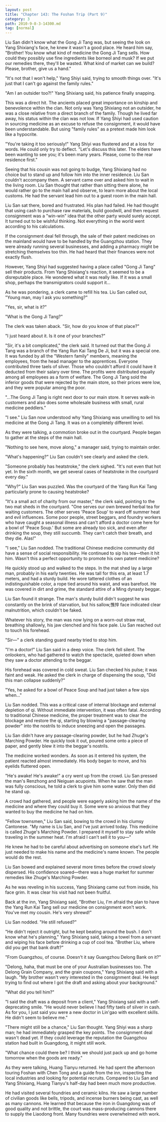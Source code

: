 ```yaml
---
layout: post
title: "Chapter 143: The Foshan Trip (Part 9)"
category: 3
path: 2010-9-8-3-14300.md
tag: [normal]
---
```


Liu San didn't know what the Gong Ji Tang was, but seeing the look on Yang Shixiang's face, he knew it wasn't a good place. He heard him say, "Brother! You know what kind of medicine the Gong Ji Tang sells. How could they possibly use fine ingredients like borneol and musk? If we put our remedies there, they'll be wasted. What kind of market can we build? Please, brother, give us a hand."

"It's not that I won't help," Yang Shiyi said, trying to smooth things over. "It's just that I can't go against the family rules."

"Am I an outsider too?!" Yang Shixiang said, his patience finally snapping.

This was a direct hit. The ancients placed great importance on kinship and benevolence within the clan. Not only was Yang Shixiang not an outsider, he was a close relative from a direct branch of the family. Though he lived far away, his status within the clan was not low. If Yang Shiyi had used caution in sourcing medicine as an excuse to refuse the consignment, it would have been understandable. But using "family rules" as a pretext made him look like a hypocrite.

"You're taking it too seriously!" Yang Shiyi was flustered and at a loss for words. He could only try to deflect. "Let's discuss this later. The elders have been wanting to see you; it's been many years. Please, come to the rear residence first."

Seeing that his cousin was not going to budge, Yang Shixiang had no choice but to stand up and follow him into the inner residence. Liu San couldn't accompany them. A servant came over and asked him to wait in the living room. Liu San thought that rather than sitting there alone, he would rather go to the main hall and observe, to learn more about the local customs. He had the servant lead him out to a guest room in the main hall.

Liu San sat there, bored and frustrated. His plan had failed. He had thought that using cash to purchase raw materials, build goodwill, and then request consignment was a "win-win" idea that the other party would surely accept. It turned out to be wishful thinking. Not everything in the world went according to his calculations.

If the consignment deal fell through, the sale of their patent medicines on the mainland would have to be handled by the Guangzhou station. They were already running several businesses, and adding a pharmacy might be stretching themselves too thin. He had heard that their finances were not exactly flush.

However, Yang Shiyi had suggested having a place called "Gong Ji Tang" sell their products. From Yang Shixiang's reaction, it seemed to be a disreputable place. He wondered what it was really like. If it was a small shop, perhaps the transmigrators could support it...

As he was pondering, a clerk came to refill his tea. Liu San called out, "Young man, may I ask you something?"

"Yes, sir, what is it?"

"What is the Gong Ji Tang?"

The clerk was taken aback. "Sir, how do you know of that place?"

"I just heard about it. Is it one of your branches?"

"Sir, it's a bit complicated," the clerk said. It turned out that the Gong Ji Tang was a branch of the Yang Run Kai Tang De Ji, but it was a special one. It was funded by all the "Western family" members, meaning the employees, from the head manager to the apprentices. Everyone contributed three taels of silver. Those who couldn't afford it could have it deducted from their salary over time. The profits were distributed equally among all employees as a form of welfare. The Gong Ji Tang sold the inferior goods that were rejected by the main store, so their prices were low, and they were popular among the poor.

"...The Gong Ji Tang is right next door to our main store. It serves walk-in customers and also does some wholesale business with small, rural medicine peddlers."

"I see." Liu San now understood why Yang Shixiang was unwilling to sell his medicine at the Gong Ji Tang. It was on a completely different level.

As they were talking, a commotion broke out in the courtyard. People began to gather at the steps of the main hall.

"Nothing to see here, move along," a manager said, trying to maintain order.

"What's happening?" Liu San couldn't see clearly and asked the clerk.

"Someone probably has heatstroke," the clerk sighed. "It's not even that hot yet. In the sixth month, we get several cases of heatstroke in the courtyard every day."

"Why?" Liu San was puzzled. Was the courtyard of the Yang Run Kai Tang particularly prone to causing heatstroke?

"It's a small act of charity from our master," the clerk said, pointing to the two mat sheds in the courtyard. "One serves our own brewed herbal tea for waiting customers. The other serves 'Peace Soup' to ward off summer heat and evil influences. Some poor people, street beggars, and foundry workers who have caught a seasonal illness and can't afford a doctor come here for a bowl of 'Peace Soup.' But some are already too sick, and even after drinking the soup, they still succumb. They can't catch their breath, and they die. Alas!"

"I see," Liu San nodded. The traditional Chinese medicine community did have a sense of social responsibility. He continued to sip his tea—then it hit him. Wasn't this a perfect opportunity to promote his own patent medicine?

He quickly stood up and walked to the steps. In the mat shed lay a large man, probably in his early twenties. He was tall for this era, at least 1.7 meters, and had a sturdy build. He wore tattered clothes of an indistinguishable color, a rope tied around his waist, and was barefoot. He was covered in dirt and grime, the standard attire of a Ming dynasty beggar.

Liu San found it strange. The man's sturdy build didn't suggest he was constantly on the brink of starvation, but his sallow,憔悴 face indicated clear malnutrition, which couldn't be faked.

Whatever his story, the man was now lying on a worn-out straw mat, breathing shallowly, his jaw clenched and his face pale. Liu San reached out to touch his forehead.

"Sir—" a clerk standing guard nearby tried to stop him.

"I'm a doctor!" Liu San said in a deep voice. The clerk fell silent. The onlookers, who had gathered to watch the spectacle, quieted down when they saw a doctor attending to the beggar.

His forehead was covered in cold sweat. Liu San checked his pulse; it was faint and weak. He asked the clerk in charge of dispensing the soup, "Did this man collapse suddenly?"

"Yes, he asked for a bowl of Peace Soup and had just taken a few sips when..."

Liu San nodded. This was a critical case of internal blockage and external depletion of qi. Without immediate intervention, it was often fatal. According to traditional Chinese medicine, the proper treatment was to clear the blockage and restore the qi, starting by blowing a "passage-clearing powder" into the nostrils to induce sneezing and open the passages.

Liu San didn't have any passage-clearing powder, but he had Zhuge's Marching Powder. He quickly took it out, poured some onto a piece of paper, and gently blew it into the beggar's nostrils.

The medicine worked wonders. As soon as it entered his system, the patient reacted almost immediately. His body began to move, and his eyelids fluttered open.

"He's awake! He's awake!" a cry went up from the crowd. Liu San pressed the man's Renzhong and Neiguan acupoints. When he saw that the man was fully conscious, he told a clerk to give him some water. Only then did he stand up.

A crowd had gathered, and people were eagerly asking him the name of the medicine and where they could buy it. Some were so anxious that they wanted to buy the medicine he had on him.

"Fellow townsmen," Liu San said, bowing to the crowd in his clumsy Cantonese. "My name is Liu San, and I've just arrived today. This medicine is called Zhuge's Marching Powder. I prepared it myself to stay safe while traveling in the summer heat. I'm afraid I can't sell it to you—"

He knew he had to be careful about advertising on someone else's turf. He just needed to make his name and the medicine's name known. The people would do the rest.

Liu San bowed and explained several more times before the crowd slowly dispersed. His confidence soared—there was a huge market for summer remedies like Zhuge's Marching Powder.

As he was reveling in his success, Yang Shixiang came out from inside, his face grim. It was clear his visit had not been fruitful.

Back at the inn, Yang Shixiang said, "Brother Liu, I'm afraid the plan to have the Yang Run Kai Tang sell our medicine on consignment won't work. You've met my cousin. He's very shrewd!"

Liu San nodded. "He still refused?"

"He didn't reject it outright, but he kept beating around the bush. I don't know what he's planning," Yang Shixiang said, taking a towel from a servant and wiping his face before drinking a cup of cool tea. "Brother Liu, where did you get that bank draft?"

"From Guangzhou, of course. Doesn't it say Guangzhou Delong Bank on it?"

"Delong, haha, that must be one of your Australian businesses too. The Delong Grain Company, and the grain coupons," Yang Shixiang said with a laugh. "My brother wasn't very interested in the consignment deal. He kept trying to find out where I got the draft and asking about your background."

"What did you tell him?"

"I said the draft was a deposit from a client," Yang Shixiang said with a self-deprecating smile. "He would never believe I had fifty taels of silver in cash. As for you, I just said you were a new doctor in Lin'gao with excellent skills. He didn't seem to believe me."

"There might still be a chance," Liu San thought. Yang Shiyi was a sharp man; he had immediately grasped the key points. The consignment deal wasn't dead yet. If they could leverage the reputation the Guangzhou station had built in Guangdong, it might still work.

"What chance could there be? I think we should just pack up and go home tomorrow when the goods are ready."

As they were talking, Huang Tianyu returned. He had spent the afternoon touring Foshan with Chen Tong and a guide from the inn, inspecting the local industries and looking for potential recruits. Compared to Liu San and Yang Shixiang, Huang Tianyu's half-day had been much more productive.

He had visited several foundries and ceramic kilns. He saw a large number of civilian goods like bells, tripods, and incense burners being cast, as well as many cannons. He learned that because the iron in Guangdong was of good quality and not brittle, the court was mass-producing cannons there to supply the Liaodong front. Many foundries were overwhelmed with work.